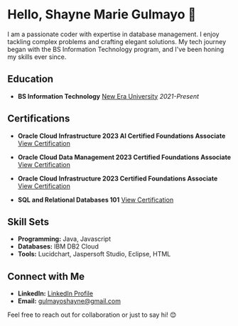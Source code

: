 # Hello, Shayne Marie Gulmayo 👋

I am a passionate coder with expertise in database management. I enjoy tackling complex problems and crafting elegant solutions. My tech journey began with the BS Information Technology program, and I've been honing my skills ever since.

## Education
- **BS Information Technology**
  [New Era University](https://www.neu.edu.ph)
  *2021-Present*

## Certifications
- **Oracle Cloud Infrastructure 2023 AI Certified Foundations Associate**
  [View Certification](https://catalog-education.oracle.com/pls/certview/sharebadge?id=169E7E4EC8558D68BF32180AF92008BF8A8BC93C8C2ACFE72A4511B530C1B3EF)
  
- **Oracle Cloud Data Management 2023 Certified Foundations Associate**
  [View Certification](https://catalog-education.oracle.com/pls/certview/sharebadge?id=1804F9C7236DF7922D98A6D75B3D645C9919FFCE3DFC163F69D85C7AF2398535)

- **Oracle Cloud Infrastructure 2023 Certified Foundations Associate**
  [View Certification](https://catalog-education.oracle.com/pls/certview/sharebadge?id=A6905891F02FFED9724643C3BDCB549D401A314DC37CD4B098E4B265F08EA2F4)

- **SQL and Relational Databases 101**
  [View Certification](https://courses.cognitiveclass.ai/certificates/78a85fc501b740e18643890001499452)

## Skill Sets
- **Programming:** Java, Javascript
- **Databases:** IBM DB2 Cloud
- **Tools:** Lucidchart, Jaspersoft Studio, Eclipse, HTML

## Connect with Me
- **LinkedIn:** [LinkedIn Profile](https://www.linkedin.com/in/shayne-marie-gulmayo-1346302a2/)
- **Email:** gulmayoshayne@gmail.com

Feel free to reach out for collaboration or just to say hi! 😊

